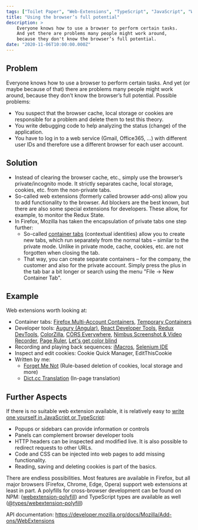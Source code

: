 ```yaml
---
tags: ["Toilet Paper", "Web-Extensions", "TypeScript", "JavaScript", "Web Development"]
title: "Using the browser’s full potential"
description: >
    Everyone knows how to use a browser to perform certain tasks.
    And yet there are problems many people might work around,
    because they don't know the browser’s full potential.
date: "2020-11-06T10:00:00.000Z"
---
```


## Problem

Everyone knows how to use a browser to perform certain tasks. And yet (or maybe because of that) there are problems many people might work around, because they don't know the browser’s full potential. Possible problems:

-   You suspect that the browser cache, local storage or cookies are responsible for a problem and delete them to test this theory.
-   You write debugging code to help analyzing the status (change) of the application.
-   You have to log in to a web service (Gmail, Office365, ...) with different user IDs and therefore use a different browser for each user account.

## Solution

-   Instead of clearing the browser cache, etc., simply use the browser’s private/incognito mode. It strictly separates cache, local storage, cookies, etc. from the non-private tabs.
-   So-called web extensions (formerly called browser add-ons) allow you to add functionality to the browser. Ad blockers are the best known, but there are also some special extensions for developers. These allow, for example, to monitor the Redux State.
-   In Firefox, Mozilla has taken the encapsulation of private tabs one step further:
    -   So-called [container tabs](https://support.mozilla.org/kb/containers) (contextual identities) allow you to create new tabs, which run separately from the normal tabs – similar to the private mode. Unlike in private mode, cache, cookies, etc. are not forgotten when closing the tab.
    -   That way, you can create separate containers – for the company, the customer and also for the private account. Simply press the plus in the tab bar a bit longer or search using the menu "File -> New Container Tab".

## Example

Web extensions worth looking at:

-   Container tabs: [Firefox Multi-Account Containers](https://addons.mozilla.org/firefox/addon/multi-account-containers), [Temporary Containers](https://addons.mozilla.org/firefox/addon/temporary-containers/)
-   Developer tools: [Augury (Angular)](https://addons.mozilla.org/firefox/addon/angular-augury), [React Developer Tools](https://addons.mozilla.org/firefox/addon/react-devtools/), [Redux DevTools](https://addons.mozilla.org/firefox/addon/reduxdevtools/), [ColorZilla](https://addons.mozilla.org/firefox/addon/colorzilla/), [CORS Everywhere](https://addons.mozilla.org/firefox/addon/cors-everywhere/), [Nimbus Screenshot & Video Recorder](https://chrome.google.com/webstore/detail/nimbus-screenshot-screen/bpconcjcammlapcogcnnelfmaeghhagj), [Page Ruler](https://chrome.google.com/webstore/detail/page-ruler/emliamioobfffbgcfdchabfibonehkme), [Let's get color blind](https://addons.mozilla.org/firefox/addon/let-s-get-color-blind/)
-   Recording and playing back sequences: [iMacros](https://addons.mozilla.org/firefox/addon/imacros-for-firefox), [Selenium IDE](https://addons.mozilla.org/firefox/addon/selenium-ide)
-   Inspect and edit cookies: Cookie Quick Manager, EditThisCookie
-   Written by me:
    -   [Forget Me Not](https://addons.mozilla.org/en-US/firefox/addon/forget_me_not/) (Rule-based deletion of cookies, local storage and more)
    -   [Dict.cc Translation](https://addons.mozilla.org/firefox/addon/dictcc-translation/) (In-page translation)

## Further Aspects

If there is no suitable web extension available, it is relatively easy to [write one yourself in JavaScript or TypeScript](https://jambit.com/en/latest-info/news/why-jambit-softwaredeveloper-develops-browser-add-ons/):

-   Popups or sidebars can provide information or controls
-   Panels can complement browser developer tools
-   HTTP headers can be inspected and modified live. It is also possible to redirect requests to other URLs.
-   Code and CSS can be injected into web pages to add missing functionality.
-   Reading, saving and deleting cookies is part of the basics.

There are endless possibilities. Most features are available in Firefox, but all major browsers (Firefox, Chrome, Edge, Opera) support web extensions at least in part. A polyfills for cross-browser development can be found on NPM: ([webextension-polyfill](https://www.npmjs.com/package/webextension-polyfill)) and TypeScript types are available as well ([@types/webextension-polyfill](https://github.com/Lusito/webextension-polyfill-ts))

API documentation: https://developer.mozilla.org/docs/Mozilla/Add-ons/WebExtensions
